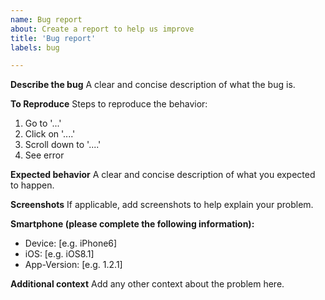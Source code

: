 ```yaml
---
name: Bug report
about: Create a report to help us improve
title: 'Bug report'
labels: bug

---
```


**Describe the bug**
A clear and concise description of what the bug is.

**To Reproduce**
Steps to reproduce the behavior:
1. Go to '...'
2. Click on '....'
3. Scroll down to '....'
4. See error

**Expected behavior**
A clear and concise description of what you expected to happen.

**Screenshots**
If applicable, add screenshots to help explain your problem.

**Smartphone (please complete the following information):**
 - Device: [e.g. iPhone6]
 - iOS: [e.g. iOS8.1]
 - App-Version: [e.g. 1.2.1]

**Additional context**
Add any other context about the problem here.
